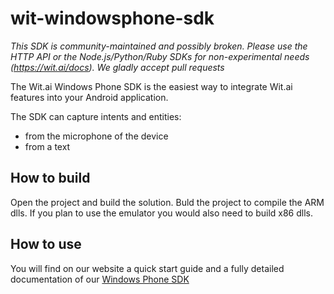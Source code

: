 wit-windowsphone-sdk
====================

*This SDK is community-maintained and possibly broken. Please use the HTTP API or the Node.js/Python/Ruby SDKs for non-experimental needs (https://wit.ai/docs). We gladly accept pull requests*

The Wit.ai Windows Phone SDK is the easiest way to integrate Wit.ai features into your Android application.

The SDK can capture intents and entities:

- from the microphone of the device
- from a text


## How to build

Open the project and build the solution. Buld the project to compile the ARM dlls. 
If you plan to use the emulator you would also need to build x86 dlls.

## How to use
You will find on our website a quick start guide and a fully detailed documentation of our [Windows Phone SDK](https://wit.ai/docs/windows/0.7.0)
